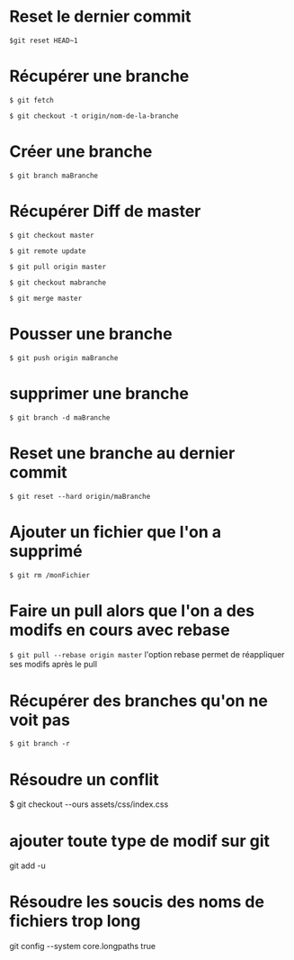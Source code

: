 Reset le dernier commit
==
<code>$git reset HEAD~1 </code>


Récupérer une branche
==
<code>$ git fetch</code>

<code>$ git checkout -t origin/nom-de-la-branche</code>


Créer une branche
==
<code>$ git branch maBranche</code>


Récupérer Diff de master
==
<code>$ git checkout master</code>

<code>$ git remote update</code>

<code>$ git pull origin master</code>

<code>$ git checkout mabranche</code>

<code>$ git merge master</code>



Pousser une branche
==
<code>$ git push origin maBranche</code>



supprimer une branche
==
<code>$ git branch -d maBranche</code>


Reset une branche au dernier commit
==
<code>$ git reset --hard origin/maBranche</code>

Ajouter un fichier que l'on a supprimé
==
<code>$ git rm /monFichier</code>

Faire un pull alors que l'on a des modifs en cours avec rebase
==
<code>$ git pull --rebase origin master</code>
l'option rebase permet de réappliquer ses modifs après le pull

Récupérer des branches qu'on ne voit pas
==
<code>$ git branch -r</code>

Résoudre un conflit
==
$ git checkout --ours assets/css/index.css

ajouter toute type de modif sur git
==
git add -u

Résoudre les soucis des noms de fichiers trop long
==
git config --system core.longpaths true
